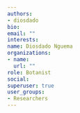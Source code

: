 ```yaml
---
authors:
- diosdado
bio: 
email: ""
interests:
name: Diosdado Nguema
organizations:
- name: 
  url: ""
role: Botanist
social:
superuser: true
user_groups:
- Researchers
---
```




